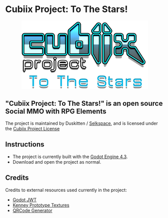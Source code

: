 # Cubiix Project: To The Stars!

<p align="center">
  <img src="Assets/Textures/UI/Titlescreen/Cubiix Project_Logo_2.png" width="400" alt="Cubiix Project Logo">
</p>

## "Cubiix Project: To The Stars!" is an open source Social MMO with RPG Elements

The project is maintained by Duskitten / [Selkspace](https://selkspace.xyz), and is licensed under the [Cubiix Project License](LICENSE.md)

## Instructions

- The project is currently built with the [Godot Engine 4.3](https://godotengine.org/).
- Download and open the project as normal.

## Credits
Credits to external resources used currently in the project:
-  [Godot JWT](https://github.com/fenix-hub/godot-engine.jwt/tree/main)
-  [Kenney Prototype Textures](https://kenney.nl/assets/prototype-textures)
-  [QRCode Generator](https://kenyoni-software.github.io/godot-addons/addons/qr_code/)
